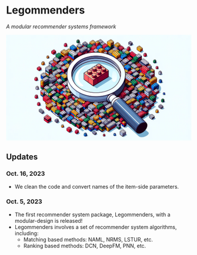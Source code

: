 # Legommenders

*A modular recommender systems framework*

![Legommenders](Legommenders.png)

## Updates

### Oct. 16, 2023

- We clean the code and convert names of the item-side parameters. 

### Oct. 5, 2023

- The first recommender system package, Legommenders, with a modular-design is released!
- Legommenders involves a set of recommender system algorithms, including:
    - Matching based methods: NAML, NRMS, LSTUR, etc.
    - Ranking based methods: DCN, DeepFM, PNN, etc.